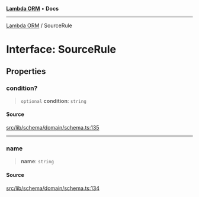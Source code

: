 [**Lambda ORM**](../README.md) • **Docs**

***

[Lambda ORM](../README.md) / SourceRule

# Interface: SourceRule

## Properties

### condition?

> `optional` **condition**: `string`

#### Source

[src/lib/schema/domain/schema.ts:135](https://github.com/lambda-orm/lambdaorm-base/blob/aa369ded9e7763a31678c0168646a8ee1291b500/src/lib/schema/domain/schema.ts#L135)

***

### name

> **name**: `string`

#### Source

[src/lib/schema/domain/schema.ts:134](https://github.com/lambda-orm/lambdaorm-base/blob/aa369ded9e7763a31678c0168646a8ee1291b500/src/lib/schema/domain/schema.ts#L134)
